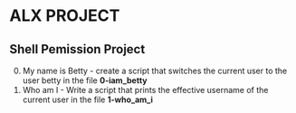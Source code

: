 # ALX PROJECT
## Shell Pemission Project
0. My name is Betty - create a script that switches the current user to the user betty in the file **0-iam_betty**
1. Who am I - Write a script that prints the effective username of the current user in the file **1-who_am_i**